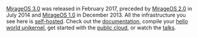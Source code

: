 [MirageOS 3.0](/blog/announcing-mirage-30-release) was released in February 2017, preceded by [MirageOS 2.0](/blog/announcing-mirage-20-release) in July 2014 and [MirageOS 1.0](/blog/announcing-mirage10) in December 2013.
All the infrastructure you see here is [self-hosted](https://github.com/mirage/mirage-www).
Check out the [documentation](/wiki), compile your [hello world
unikernel](/wiki/hello-world), get started with the [public cloud](/wiki/xen-boot), or watch the [talks](/wiki/talks).
